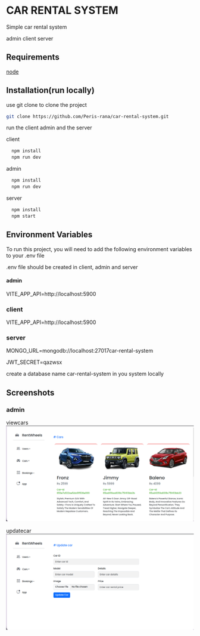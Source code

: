 
# CAR RENTAL SYSTEM

Simple car rental system

admin client server


## Requirements
[node](https://nodejs.org/)




## Installation(run locally)

use git clone to clone the project
```bash
git clone https://github.com/Peris-rana/car-rental-system.git
```

run the client admin and the server

client

```bash
  npm install
  npm run dev
```
admin

```bash
  npm install
  npm run dev
```
server


```bash
  npm install
  npm start
```
    
    
## Environment Variables

To run this project, you will need to add the following environment variables to your .env file

.env file should be created in client, admin and server

#### admin
VITE_APP_API=http://localhost:5900

### client
VITE_APP_API=http://localhost:5900

### server
MONGO_URL=mongodb://localhost:27017car-rental-system

JWT_SECRET=qazwsx

create a database name car-rental-system in you system locally

## Screenshots

### admin

viewcars
![viewcars](./admin/src/assets/viewcars.png)



updatecar
![viewcars](./admin/src/assets/updatecar.png)
